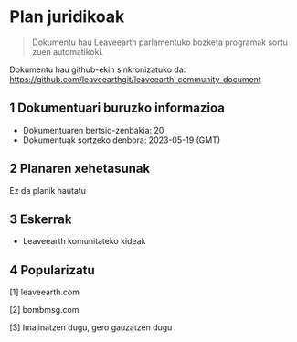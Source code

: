 # Plan juridikoak

>Dokumentu hau Leaveearth parlamentuko bozketa programak sortu zuen automatikoki.

Dokumentu hau github-ekin sinkronizatuko da: https://github.com/leaveearthgit/leaveearth-community-document

## 1 Dokumentuari buruzko informazioa

- Dokumentuaren bertsio-zenbakia: 20
- Dokumentuak sortzeko denbora: 2023-05-19 (GMT)

## 2 Planaren xehetasunak

Ez da planik hautatu

## 3 Eskerrak
* Leaveearth komunitateko kideak

## 4 Popularizatu
[1] leaveearth.com

[2] bombmsg.com

[3] Imajinatzen dugu, gero gauzatzen dugu